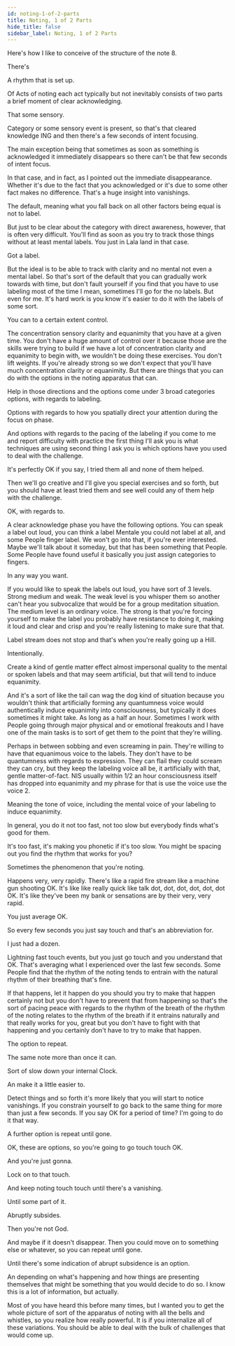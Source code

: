 ```yaml
---
id: noting-1-of-2-parts
title: Noting, 1 of 2 Parts
hide_title: false
sidebar_label: Noting, 1 of 2 Parts
---
```



Here's how I like to conceive of the structure of the note 8.

There's

A rhythm that is set up.

Of Acts of noting each act typically but not inevitably consists of two parts a brief moment of clear acknowledging.

That some sensory.

Category or some sensory event is present, so that's that cleared knowledge ING and then there's a few seconds of intent focusing.

The main exception being that sometimes as soon as something is acknowledged it immediately disappears so there can't be that few seconds of intent focus.

In that case, and in fact, as I pointed out the immediate disappearance. Whether it's due to the fact that you acknowledged or it's due to some other fact makes no difference. That's a huge insight into vanishings.

The default, meaning what you fall back on all other factors being equal is not to label.

But just to be clear about the category with direct awareness, however, that is often very difficult. You'll find as soon as you try to track those things without at least mental labels. You just in Lala land in that case.

Got a label.

But the ideal is to be able to track with clarity and no mental not even a mental label. So that's sort of the default that you can gradually work towards with time, but don't fault yourself if you find that you have to use labeling most of the time I mean, sometimes I'll go for the no labels. But even for me. It's hard work is you know it's easier to do it with the labels of some sort.

You can to a certain extent control.

The concentration sensory clarity and equanimity that you have at a given time. You don't have a huge amount of control over it because those are the skills were trying to build if we have a lot of concentration clarity and equanimity to begin with, we wouldn't be doing these exercises. You don't lift weights. If you're already strong so we don't expect that you'll have much concentration clarity or equanimity. But there are things that you can do with the options in the noting apparatus that can.

Help in those directions and the options come under 3 broad categories options, with regards to labeling.

Options with regards to how you spatially direct your attention during the focus on phase.

And options with regards to the pacing of the labeling if you come to me and report difficulty with practice the first thing I'll ask you is what techniques are using second thing I ask you is which options have you used to deal with the challenge.

It's perfectly OK if you say, I tried them all and none of them helped.

Then we'll go creative and I'll give you special exercises and so forth, but you should have at least tried them and see well could any of them help with the challenge.

OK, with regards to.

A clear acknowledge phase you have the following options. You can speak a label out loud, you can think a label Mentale you could not label at all, and some People finger label. We won't go into that, if you're ever interested. Maybe we'll talk about it someday, but that has been something that People. Some People have found useful it basically you just assign categories to fingers.

In any way you want.

If you would like to speak the labels out loud, you have sort of 3 levels. Strong medium and weak. The weak level is you whisper them so another can't hear you subvocalize that would be for a group meditation situation. The medium level is an ordinary voice. The strong is that you're forcing yourself to make the label you probably have resistance to doing it, making it loud and clear and crisp and you're really listening to make sure that that.

Label stream does not stop and that's when you're really going up a Hill.

Intentionally.

Create a kind of gentle matter effect almost impersonal quality to the mental or spoken labels and that may seem artificial, but that will tend to induce equanimity.

And it's a sort of like the tail can wag the dog kind of situation because you wouldn't think that artificially forming any quantumness voice would authentically induce equanimity into consciousness, but typically it does sometimes it might take. As long as a half an hour. Sometimes I work with People going through major physical and or emotional freakouts and I have one of the main tasks is to sort of get them to the point that they're willing.

Perhaps in between sobbing and even screaming in pain. They're willing to have that equanimous voice to the labels. They don't have to be quantumness with regards to expression. They can flail they could scream they can cry, but they keep the labeling voice all be, it artificially with that, gentle matter-of-fact. NIS usually within 1/2 an hour consciousness itself has dropped into equanimity and my phrase for that is use the voice use the voice 2.

Meaning the tone of voice, including the mental voice of your labeling to induce equanimity.

In general, you do it not too fast, not too slow but everybody finds what's good for them.

It's too fast, it's making you phonetic if it's too slow. You might be spacing out you find the rhythm that works for you?

Sometimes the phenomenon that you're noting.

Happens very, very rapidly. There's like a rapid fire stream like a machine gun shooting OK. It's like like really quick like talk dot, dot, dot, dot, dot, dot OK. It's like they've been my bank or sensations are by their very, very rapid.

You just average OK.

So every few seconds you just say touch and that's an abbreviation for.

I just had a dozen.

Lightning fast touch events, but you just go touch and you understand that OK. That's averaging what I experienced over the last few seconds. Some People find that the rhythm of the noting tends to entrain with the natural rhythm of their breathing that's fine.

If that happens, let it happen do you should you try to make that happen certainly not but you don't have to prevent that from happening so that's the sort of pacing peace with regards to the rhythm of the breath of the rhythm of the noting relates to the rhythm of the breath if it entrains naturally and that really works for you, great but you don't have to fight with that happening and you certainly don't have to try to make that happen.

The option to repeat.

The same note more than once it can.

Sort of slow down your internal Clock.

An make it a little easier to.

Detect things and so forth it's more likely that you will start to notice vanishings. If you constrain yourself to go back to the same thing for more than just a few seconds. If you say OK for a period of time? I'm going to do it that way.

A further option is repeat until gone.

OK, these are options, so you're going to go touch touch OK.

And you're just gonna.

Lock on to that touch.

And keep noting touch touch until there's a vanishing.

Until some part of it.

Abruptly subsides.

Then you're not God.

And maybe if it doesn't disappear. Then you could move on to something else or whatever, so you can repeat until gone.

Until there's some indication of abrupt subsidence is an option.

An depending on what's happening and how things are presenting themselves that might be something that you would decide to do so. I know this is a lot of information, but actually.

Most of you have heard this before many times, but I wanted you to get the whole picture of sort of the apparatus of noting with all the bells and whistles, so you realize how really powerful. It is if you internalize all of these variations. You should be able to deal with the bulk of challenges that would come up.

